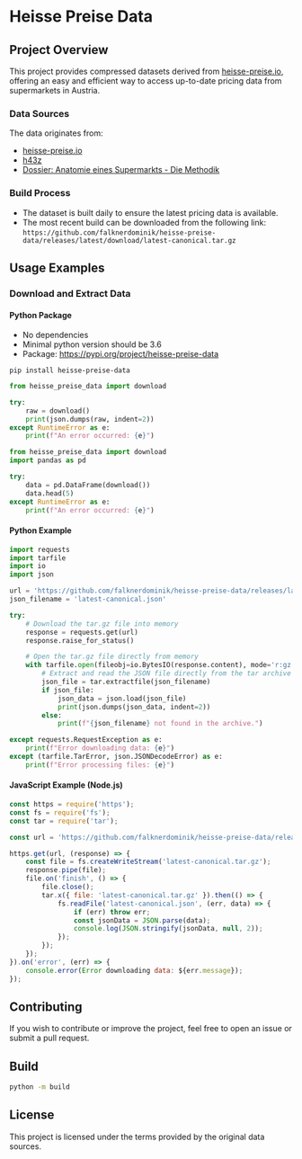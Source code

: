 # Heisse Preise Data

## Project Overview
This project provides compressed datasets derived from [heisse-preise.io](https://github.com/badlogic/heissepreise), offering an easy and efficient way to access up-to-date pricing data from supermarkets in Austria.

### Data Sources
The data originates from:
- [heisse-preise.io](https://github.com/badlogic/heissepreise)
- [h43z](https://h.43z.one)
- [Dossier: Anatomie eines Supermarkts - Die Methodik](https://www.dossier.at/dossiers/supermaerkte/quellen/anatomie-eines-supermarkts-die-methodik/)

### Build Process
- The dataset is built daily to ensure the latest pricing data is available.
- The most recent build can be downloaded from the following link:
  `https://github.com/falknerdominik/heisse-preise-data/releases/latest/download/latest-canonical.tar.gz`

## Usage Examples

### Download and Extract Data

#### Python Package

- No dependencies
- Minimal python version should be 3.6
- Package: https://pypi.org/project/heisse-preise-data

```
pip install heisse-preise-data
```

```python
from heisse_preise_data import download

try:
    raw = download()
    print(json.dumps(raw, indent=2))
except RuntimeError as e:
    print(f"An error occurred: {e}")

```

```python
from heisse_preise_data import download
import pandas as pd

try:
    data = pd.DataFrame(download())
    data.head(5)
except RuntimeError as e:
    print(f"An error occurred: {e}")
```

#### Python Example
```python
import requests
import tarfile
import io
import json

url = 'https://github.com/falknerdominik/heisse-preise-data/releases/latest/download/latest-canonical.tar.gz'
json_filename = 'latest-canonical.json'

try:
    # Download the tar.gz file into memory
    response = requests.get(url)
    response.raise_for_status()

    # Open the tar.gz file directly from memory
    with tarfile.open(fileobj=io.BytesIO(response.content), mode='r:gz') as tar:
        # Extract and read the JSON file directly from the tar archive
        json_file = tar.extractfile(json_filename)
        if json_file:
            json_data = json.load(json_file)
            print(json.dumps(json_data, indent=2))
        else:
            print(f"{json_filename} not found in the archive.")

except requests.RequestException as e:
    print(f"Error downloading data: {e}")
except (tarfile.TarError, json.JSONDecodeError) as e:
    print(f"Error processing files: {e}")

```

#### JavaScript Example (Node.js)
```javascript
const https = require('https');
const fs = require('fs');
const tar = require('tar');

const url = 'https://github.com/falknerdominik/heisse-preise-data/releases/latest/download/latest-canonical.tar.gz';

https.get(url, (response) => {
    const file = fs.createWriteStream('latest-canonical.tar.gz');
    response.pipe(file);
    file.on('finish', () => {
        file.close();
        tar.x({ file: 'latest-canonical.tar.gz' }).then(() => {
            fs.readFile('latest-canonical.json', (err, data) => {
                if (err) throw err;
                const jsonData = JSON.parse(data);
                console.log(JSON.stringify(jsonData, null, 2));
            });
        });
    });
}).on('error', (err) => {
    console.error(Error downloading data: ${err.message});
});
```

## Contributing
If you wish to contribute or improve the project, feel free to open an issue or submit a pull request.

## Build

```sh
python -m build
```

## License
This project is licensed under the terms provided by the original data sources.

